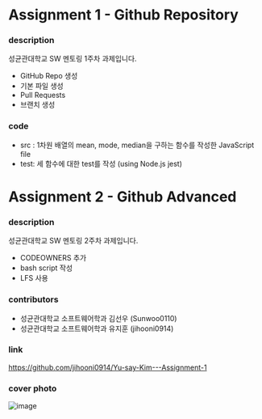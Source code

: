 # Assignment 1 - Github Repository

### description
성균관대학교 SW 멘토링 1주차 과제입니다.
- GitHub Repo 생성
- 기본 파일 생성 
- Pull Requests
- 브랜치 생성

### code
- src : 1차원 배열의 mean, mode, median을 구하는 함수를 작성한 JavaScript file
- test: 세 함수에 대한 test를 작성 (using Node.js jest)

# Assignment 2 - Github Advanced

### description
성균관대학교 SW 멘토링 2주차 과제입니다.
- CODEOWNERS 추가
- bash script 작성
- LFS 사용

### contributors
- 성균관대학교 소프트웨어학과 김선우 (Sunwoo0110)
- 성균관대학교 소프트웨어학과 유지훈 (jihooni0914)

### link
https://github.com/jihooni0914/Yu-say-Kim---Assignment-1

### cover photo
![image](https://user-images.githubusercontent.com/81512592/210164802-5cc959cd-c46b-45d8-9a57-5a816c986427.png)
